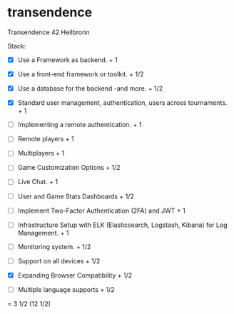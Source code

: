 # transendence
Transendence 42 Heilbronn

Stack:
- [X] Use a Framework as backend. + 1
- [X] Use a front-end framework or toolkit. + 1/2
- [x] Use a database for the backend -and more. + 1/2
- [X] Standard user management, authentication, users across tournaments. + 1
- [ ] Implementing a remote authentication. + 1
- [ ] Remote players + 1
- [ ] Multiplayers + 1
- [ ] Game Customization Options + 1/2
- [ ] Live Chat. + 1
- [ ] User and Game Stats Dashboards + 1/2
- [ ] Implement Two-Factor Authentication (2FA) and JWT + 1
- [ ] Infrastructure Setup with ELK (Elasticsearch, Logstash, Kibana) for Log Management. + 1
- [ ] Monitoring system. + 1/2
- [ ] Support on all devices + 1/2
- [X] Expanding Browser Compatibility + 1/2
- [ ] Multiple language supports + 1/2


= 3 1/2 (12 1/2)
